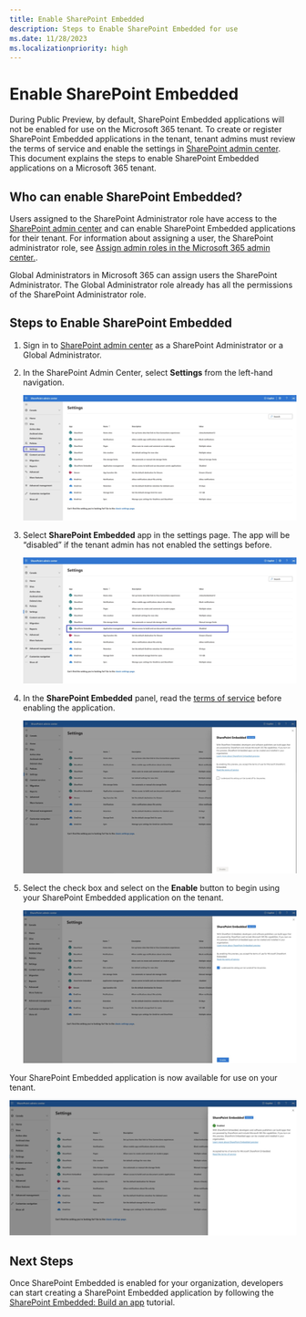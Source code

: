 ```yaml
---
title: Enable SharePoint Embedded
description: Steps to Enable SharePoint Embedded for use
ms.date: 11/28/2023
ms.localizationpriority: high
---
```


# Enable SharePoint Embedded

During Public Preview, by default, SharePoint Embedded applications will not be enabled for use on the Microsoft 365 tenant. To create or register SharePoint Embedded applications in the tenant, tenant admins must review the terms of service and enable the settings in [SharePoint admin center](https://go.microsoft.com/fwlink/?linkid=2185219). This document explains the steps to enable SharePoint Embedded applications on a Microsoft 365 tenant.

## Who can enable SharePoint Embedded?

Users assigned to the SharePoint Administrator role have access to the [SharePoint admin center](https://go.microsoft.com/fwlink/?linkid=2185219) and can enable SharePoint Embedded applications for their tenant. For information about assigning a user, the SharePoint administrator role, see [Assign admin roles in the Microsoft 365 admin center.](/microsoft-365/admin/add-users/assign-admin-roles).

Global Administrators in Microsoft 365 can assign users the SharePoint Administrator. The Global Administrator role already has all the permissions of the SharePoint Administrator role.

## Steps to Enable SharePoint Embedded

1. Sign in to [SharePoint admin center](https://go.microsoft.com/fwlink/?linkid=2185219) as a SharePoint Administrator or a Global Administrator.
1. In the SharePoint Admin Center, select **Settings** from the left-hand navigation.

    ![Step 2 - Select 'Settings' in the navigation.](../images/SharePointEmbeddedToS-1.jpg)

1. Select **SharePoint Embedded** app in the settings page. The app will be “disabled” if the tenant admin has not enabled the settings before.

    ![Step 3 - Select 'SharePoint Embedded' on the 'Settings' page.](../images/SharePointEmbeddedToS-2.jpg)

1. In the **SharePoint Embedded** panel, read the [terms of service](../terms-of-service.md) before enabling the application.

    ![Step 4 - Read the Terms of Service.](../images/SharePointEmbeddedToS-3.jpg)

1. Select the check box and select on the **Enable** button to begin using your SharePoint Embedded application on the tenant.

    ![Step 5 - Enable SharePoint Embedded on the tenant.](../images/SharePointEmbeddedToS-4.jpg)

Your SharePoint Embedded application is now available for use on your tenant.

![Confirmation panel after enabling SharePoint Embedded](../images/SharePointEmbeddedToS-5.jpg)

## Next Steps

Once SharePoint Embedded is enabled for your organization, developers can start creating a SharePoint Embedded application by following the [SharePoint Embedded: Build an app](/sharepoint/dev/embedded/mslearn/m02-01-intro) tutorial.
